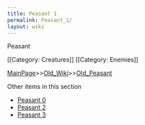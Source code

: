```yaml
---
title: Peasant 1
permalink: Peasant_1/
layout: wiki
---
```

Peasant

[[Category: Creatures]]
[[Category: Enemies]]

[MainPage](/keeperrl_wiki/ "wikilink")>>[Old_Wiki](/keeperrl_wiki/Old_Wiki "wikilink")>>[Old_Peasant](/keeperrl_wiki/Old_Peasant "wikilink")

Other items in this section
-    [Peasant 0](/keeperrl_wiki/Peasant_0 "wikilink")
-    [Peasant 2](/keeperrl_wiki/Peasant_2 "wikilink")
-    [Peasant 3](/keeperrl_wiki/Peasant_3 "wikilink")
